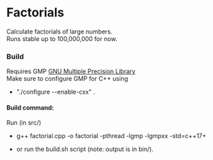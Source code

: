 # Factorials
Calculate factorials of large numbers.  
Runs stable up to 100,000,000 for now.


### Build 
Requires GMP [GNU Multiple Precision Library](https://gmplib.org/ "GMP Homepage")  
Make sure to configure GMP for C++ using 
- "./configure --enable-cxx"
.

#### Build command:

Run (in src/)
- g++ factorial.cpp -o factorial -pthread -lgmp -lgmpxx -std=c++17+

- or run the build.sh script (note: output is in bin/).

